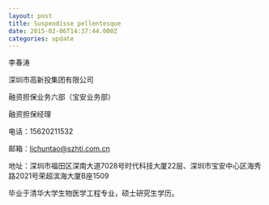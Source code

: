 ```yaml
---
layout: post
title: Suspendisse pellentesque
date: 2015-02-06T14:37:44.000Z
categories: update
---
```


<font style="vertical-align: inherit;"><font style="vertical-align: inherit;">李春涛</font></font>

深圳市高新投集团有限公司

融资担保业务六部（宝安业务部）

融资担保经理

电话：15620211532

邮箱：lichuntao@szhti.com.cn

地址：深圳市福田区深南大道7028号时代科技大厦22层、深圳市宝安中心区海秀路2021号荣超滨海大厦B座1509

毕业于清华大学生物医学工程专业，硕士研究生学历。

&nbsp;